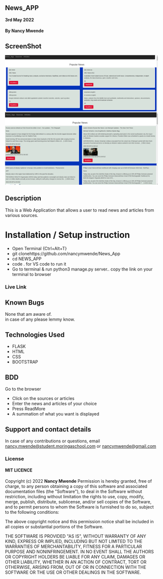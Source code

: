 ## News_APP
**3rd May 2022** 
#### By **Nancy Mwende**

## ScreenShot

![nancy](/app/static/CSS/images/news.png)
![nancy](/app/static/CSS/images/news2.png)

## Description
This is a Web Application that allows a user to read news and articles from various sources.

# Installation / Setup instruction

<ul>
<li>Open Terminal {Ctrl+Alt+T}</li>
<li>git clone<a>https://github.com/nancymwende/News_App</a></li>
<li>cd NEWS_APP </li>
<li>code . for VS code to run it</li>
<li>Go to terminal & run python3 manage.py server..
copy the link on your terminal to browser</li>
</ul>

### Live Link

<a></a>

## Known Bugs

None that am aware of.<br>
in case of any please lemmy know.

## Technologies Used

<ul>
<li>FLASK</li>
<li>HTML</li>
<li>CSS</li>
<li>BOOTSTRAP</li>

</ul>

## BDD
Go to the browser

<ul>
<li>Click on the sources or articles </li>
<li>Enter the news and articles of your choice</li>
<li>Press ReadMore</li>
<li> A summation of what you want is displayed
</ul>

## Support and contact details
In case of any contributions or questions, email nancy.mwende@student.moringaschool.com or nancymwende@gmail.com

### License

 #### MIT LICENCE

Copyright (c) 2022 **Nancy Mwende**
Permission is hereby granted, free of charge, to any person obtaining a copy
of this software and associated documentation files (the "Software"), to deal
in the Software without restriction, including without limitation the rights
to use, copy, modify, merge, publish, distribute, sublicense, and/or sell
copies of the Software, and to permit persons to whom the Software is
furnished to do so, subject to the following conditions:

The above copyright notice and this permission notice shall be included in all
copies or substantial portions of the Software.

THE SOFTWARE IS PROVIDED "AS IS", WITHOUT WARRANTY OF ANY KIND, EXPRESS OR
IMPLIED, INCLUDING BUT NOT LIMITED TO THE WARRANTIES OF MERCHANTABILITY,
FITNESS FOR A PARTICULAR PURPOSE AND NONINFRINGEMENT. IN NO EVENT SHALL THE
AUTHORS OR COPYRIGHT HOLDERS BE LIABLE FOR ANY CLAIM, DAMAGES OR OTHER
LIABILITY, WHETHER IN AN ACTION OF CONTRACT, TORT OR OTHERWISE, ARISING FROM,
OUT OF OR IN CONNECTION WITH THE SOFTWARE OR THE USE OR OTHER DEALINGS IN THE
SOFTWARE.
